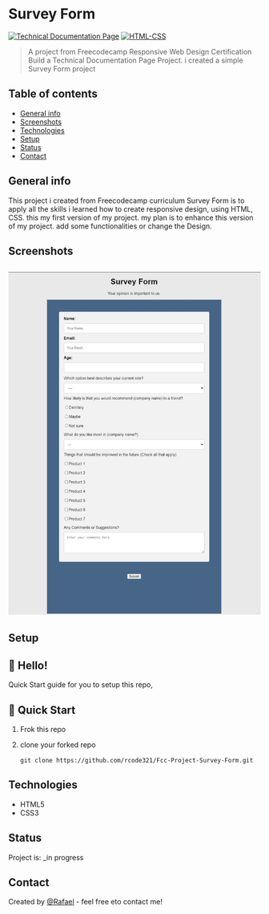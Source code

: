 # Survey Form

[![Technical Documentation Page](https://img.shields.io/badge/freecodecamp-survey--form-green)](https://codepen.io/rafael-mendoza/full/rQoRaq) [![HTML-CSS](https://img.shields.io/badge/CSS-GRID-blue)](https://css-tricks.com/snippets/css/complete-guide-grid/)

> A project from Freecodecamp Responsive Web Design Certification Build a Technical Documentation Page Project. i created a simple Survey Form project

## Table of contents

- [General info](#general-info)
- [Screenshots](#screenshots)
- [Technologies](#technologies)
- [Setup](#setup)
- [Status](#status)
- [Contact](#contact)

## General info

This project i created from Freecodecamp curriculum Survey Form is to apply all the skills i learned how to create responsive design, using HTML, CSS. this my first version of my project. my plan is to enhance this version of my project. add some functionalities or change the Design.

## Screenshots

## ![Example screenshot](/img/survey-form.jpg)

## Setup

## 👋 Hello!

Quick Start guide for you to setup this repo,

## 🚀 Quick Start

1. Frok this repo
2. clone your forked repo

   ```
   git clone https://github.com/rcode321/Fcc-Project-Survey-Form.git
   ```

## Technologies

- HTML5
- CSS3

## Status

Project is: \_in progress

## Contact

Created by [@Rafael](https://rcode321.github.io/rafaelmendozasite/) - feel free eto contact me!
